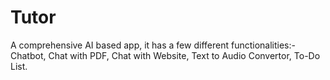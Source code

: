 # Tutor
A comprehensive AI based app, it has a few different functionalities:- Chatbot, Chat with PDF, Chat with Website, Text to Audio Convertor, To-Do List. 
